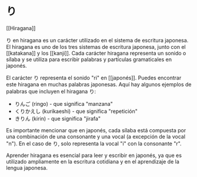 # り

[[Hiragana]]

り en hiragana es un carácter utilizado en el sistema de escritura japonesa. El hiragana es uno de los tres sistemas de escritura japonesa, junto con el [[katakana]] y los [[kanji]]. Cada carácter hiragana representa un sonido o sílaba y se utiliza para escribir palabras y partículas gramaticales en japonés.

El carácter り representa el sonido "ri" en [[japonés]]. Puedes encontrar este hiragana en muchas palabras japonesas. Aquí hay algunos ejemplos de palabras que incluyen el hiragana り:

- りんご (ringo) - que significa "manzana"
- くりかえし (kurikaeshi) - que significa "repetición"
- きりん (kirin) - que significa "jirafa"

Es importante mencionar que en japonés, cada sílaba está compuesta por una combinación de una consonante y una vocal (a excepción de la vocal "n"). En el caso de り, solo representa la vocal "i" con la consonante "r".

Aprender hiragana es esencial para leer y escribir en japonés, ya que es utilizado ampliamente en la escritura cotidiana y en el aprendizaje de la lengua japonesa.
